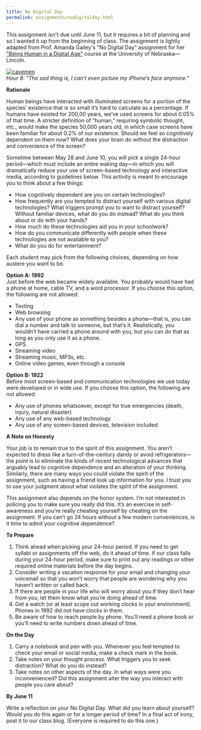 ```yaml
---
title: No Digital Day
permalink: assignments/nodigitalday.html
---
```


This assignment isn't due until June 11, but it requires a bit of planning and so I wanted it up from the beginning of class. The assignment is lightly adapted from Prof. Amanda Gailey's "No Digital Day" assignment for her ["Being Human in a Digital Age"](http://segonku.unl.edu/beinghuman/) course at the University of Nebraska—Lincoln.

[![cavemen](https://farm6.staticflickr.com/5525/10976351175_9f8721d797_h.jpg)](https://www.flickr.com/photos/akrockefeller/10976351175/sizes/h/)  
_Hour 8: “The sad thing is, I can’t even picture my iPhone’s face anymore.”_

**Rationale**

Human beings have interacted with illuminated screens for a portion of the species’ existence that is so small it’s hard to calculate as a percentage. If humans have existed for 200,00 years, we’ve used screens for about 0.05% of that time. A stricter definition of “human,” requiring symbolic thought, etc., would make the species 50,000 years old, in which case screens have been familiar for about 0.2% of our existence. Should we feel so cognitively dependent on them now? What does your brain do without the distraction and convenience of the screen?

Sometime between May 28 and June 10, you will pick a single 24-hour period—which must include an entire waking day—in which you will dramatically reduce your use of screen-based technology and interactive media, according to guidelines below. This activity is meant to encourage you to think about a few things:

*   How cognitively dependent are you on certain technologies?
*   How frequently are you tempted to distract yourself with various digital technologies? What triggers prompt you to want to distract yourself? Without familiar devices, what do you do instead? What do you think about or do with your hands?
*   How much do these technologies aid you in your schoolwork?
*   How do you communicate differently with people when these technologies are not available to you?
*   What do you do for entertainment?

Each student may pick from the following choices, depending on how austere you want to be.

**Option A: 1992**  
Just before the web became widely available. You probably would have had a phone at home, cable TV, and a word processor. If you choose this option, the following are not allowed:

*   Texting
*   Web browsing
*   Any use of your phone as something besides a phone—that is, you can dial a number and talk to someone, but that’s it. Realistically, you wouldn’t have carried a phone around with you, but you can do that as long as you only use it as a phone.
*   GPS
*   Streaming video
*   Streaming music, MP3s, etc.
*   Online video games, even through a console

**Option B: 1922**  
Before most screen-based and communication technologies we use today were developed or in wide use. If you choose this option, the following are not allowed:

*   Any use of phones whatsoever, except for true emergencies (death, injury, natural disaster)
*   Any use of any web-based technology
*   Any use of any screen-based devices, television included

**A Note on Honesty**

Your job is to remain true to the spirit of this assignment. You aren’t expected to dress like a turn-of-the-century dandy or avoid refrigerators—the point is to eliminate the kinds of recent technological advances that arguably lead to cognitive dependence and an alteration of your thinking. Similarly, there are many ways you could violate the spirit of the assignment, such as having a friend look up information for you. I trust you to use your judgment about what violates the spirit of the assignment.

This assignment also depends on the honor system. I’m not interested in policing you to make sure you really did this. It’s an exercise in self-awareness and you’re really cheating yourself by cheating on the assignment. If you can’t go 24 hours without a few modern conveniences, is it time to admit your cognitive dependence?

**To Prepare**

1.  Think ahead when picking your 24-hour period. If you need to get syllabi or assignments off the web, do it ahead of time. If our class falls during your 24-hour period, make sure to print out any readings or other required online materials before the day begins.
2.  Consider writing a vacation response for your email and changing your voicemail so that you won’t worry that people are wondering why you haven’t written or called back.
3.  If there are people in your life who will worry about you if they don’t hear from you, let them know what you’re doing ahead of time.
4.  Get a watch (or at least scope out working clocks in your environment). Phones in 1992 did not have clocks in them.
5.  Be aware of how to reach people by phone. You’ll need a phone book or you’ll need to write numbers down ahead of time.

**On the Day**

1.  Carry a notebook and pen with you. Whenever you feel tempted to check your email or social media, make a check mark in the book.
2.  Take notes on your thought process. What triggers you to seek distraction? What do you do instead?
3.  Take notes on other aspects of the day. In what ways were you inconvenienced? Did this assignment alter the way you interact with people you care about?

**By June 11**

Write a reflection on your No Digital Day. What did you learn about yourself? Would you do this again or for a longer period of time? In a final act of irony, post it to our class blog. (Everyone is required to do this one.)